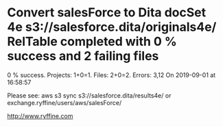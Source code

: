 # Convert salesForce to Dita docSet 4e s3://salesforce.dita/originals4e/ RelTable completed with 0 % success and 2 failing files

0 % success. Projects: 1+0=1.  Files: 2+0=2. Errors: 3,12  On 2019-09-01 at 16:58:57



Please see: aws s3 sync s3://salesforce.dita/results4e/ or exchange.ryffine/users/aws/salesForce/

http://www.ryffine.com
